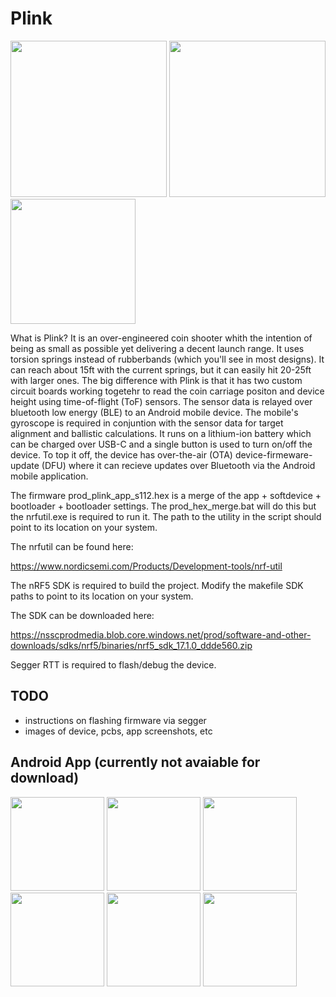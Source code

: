 # Plink

<img src="https://github.com/ElectronicSpaceCat/plink-device-app/blob/main/extra/images/device.jpg" width="250"> <img src="https://github.com/ElectronicSpaceCat/plink-device-app/blob/main/extra/images/device_on_phone.jpg" width="250"> <img src="https://github.com/ElectronicSpaceCat/plink-device-app/blob/main/extra/images/testrig_back.JPG" width="200">

What is Plink? It is an over-engineered coin shooter whith the intention of being as small as possible yet delivering a decent launch range. It uses torsion springs instead of rubberbands (which you'll see in most designs). It can reach about 15ft with the current springs, but it can easily hit 20-25ft with larger ones. The big difference with Plink is that it has two custom circuit boards working togetehr to read the coin carriage positon and device height using time-of-flight (ToF) sensors. The sensor data is relayed over bluetooth low energy (BLE) to an Android mobile device. The mobile's gyroscope is required in conjuntion with the sensor data for target alignment and ballistic calculations. It runs on a lithium-ion battery which can be charged over USB-C and a single button is used to turn on/off the device. To top it off, the device has over-the-air (OTA) device-firmeware-update (DFU) where it can recieve updates over Bluetooth via the Android mobile application.

The firmware prod_plink_app_s112.hex is a merge of the app + softdevice + bootloader + bootloader settings. The prod_hex_merge.bat will do this but the nrfutil.exe is required to run it. The path to the utility in the script should point to its location on your system.

The nrfutil can be found here:

https://www.nordicsemi.com/Products/Development-tools/nrf-util

The nRF5 SDK is required to build the project. Modify the makefile SDK paths to point to its location on your system.

The SDK can be downloaded here: 

https://nsscprodmedia.blob.core.windows.net/prod/software-and-other-downloads/sdks/nrf5/binaries/nrf5_sdk_17.1.0_ddde560.zip

Segger RTT is required to flash/debug the device.

## TODO
* instructions on flashing firmware via segger
* images of device, pcbs, app screenshots, etc

## Android App (currently not avaiable for download)

<img src="https://github.com/ElectronicSpaceCat/plink-android-app/blob/master/extra/images/Screenshot_20230217-104249.png" width="150"> <img src="https://github.com/ElectronicSpaceCat/plink-android-app/blob/master/extra/images/Screenshot_20230217-104148.png" width="150"> <img src="https://github.com/ElectronicSpaceCat/plink-android-app/blob/master/extra/images/Screenshot_20230217-104220.png" width="150"> <img src="https://github.com/ElectronicSpaceCat/plink-android-app/blob/master/extra/images/Screenshot_20230217-104228.png" width="150"> <img src="https://github.com/ElectronicSpaceCat/plink-android-app/blob/master/extra/images/Screenshot_20230217-104358.png" width="150"> <img src="https://github.com/ElectronicSpaceCat/plink-android-app/blob/master/extra/images/Screenshot_20230217-104308.png" width="150">

